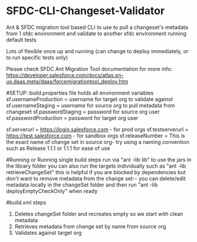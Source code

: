 # SFDC-CLI-Changeset-Validator
Ant & SFDC migration tool based CLI to use to pull a changeset's metadata from 1 sfdc environment and validate to another sfdc environment running default tests

Lots of flexible once up and running (can change to deploy immediately, or to run specific tests only)

Please check SFDC Ant Migration Tool documentation for more info: https://developer.salesforce.com/docs/atlas.en-us.daas.meta/daas/forcemigrationtool_deploy.htm

#SETUP: build.properties file holds all environment variables
sf.usernameProduction = username for target org to validate against
sf.usernameStaging = username for source org to pull metadata from changeset
sf.passwordStaging = password for source org user
sf.passwordProduction = password for target org user

sf.serverurl = https://login.salesforce.com - for prod orgs
sf.testserverurl = https://test.salesforce.com - for sandbox orgs
sf.releaseNumber = This is the exact name of change set in source org- try using a naming convention such as Release 1.1.1 or 1.1.1 for ease of use

#Running or Running single build steps
run via "ant -lib lib" to use the jars in the library folder
you can also run the targets individually such as "ant -lib retrieveChangeSet"
this is helpful if you are blocked by dependencies but don't want to remove metadata from the change set-- you can delete/edit metadata locally in the changeSet folder and then run "ant -lib deployEmptyCheckOnly" when ready

#build.xml steps
1. Deletes changeSet folder and recreates empty so we start with clean metadata
2. Retrieves metadata from change set by name from source org
3. Validates against target org